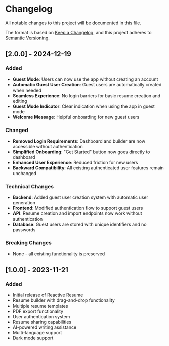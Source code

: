 # Changelog

All notable changes to this project will be documented in this file.

The format is based on [Keep a Changelog](https://keepachangelog.com/en/1.0.0/),
and this project adheres to [Semantic Versioning](https://semver.org/spec/v2.0.0.html).

## [2.0.0] - 2024-12-19

### Added
- **Guest Mode**: Users can now use the app without creating an account
- **Automatic Guest User Creation**: Guest users are automatically created when needed
- **Seamless Experience**: No login barriers for basic resume creation and editing
- **Guest Mode Indicator**: Clear indication when using the app in guest mode
- **Welcome Message**: Helpful onboarding for new guest users

### Changed
- **Removed Login Requirements**: Dashboard and builder are now accessible without authentication
- **Simplified Onboarding**: "Get Started" button now goes directly to dashboard
- **Enhanced User Experience**: Reduced friction for new users
- **Backward Compatibility**: All existing authenticated user features remain unchanged

### Technical Changes
- **Backend**: Added guest user creation system with automatic user generation
- **Frontend**: Modified authentication flow to support guest users
- **API**: Resume creation and import endpoints now work without authentication
- **Database**: Guest users are stored with unique identifiers and no passwords

### Breaking Changes
- None - all existing functionality is preserved

## [1.0.0] - 2023-11-21

### Added
- Initial release of Reactive Resume
- Resume builder with drag-and-drop functionality
- Multiple resume templates
- PDF export functionality
- User authentication system
- Resume sharing capabilities
- AI-powered writing assistance
- Multi-language support
- Dark mode support

